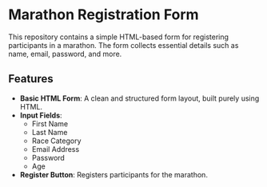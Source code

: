 # Marathon Registration Form
This repository contains a simple HTML-based form for registering participants in a marathon. The form collects essential details such as name, email, password, and more.

## Features
* __Basic HTML Form__: A clean and structured form layout, built purely using HTML.
* __Input Fields__:
    * First Name
    * Last Name
    * Race Category
    * Email Address
    * Password
    * Age
* __Register Button__: Registers participants for the marathon.